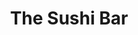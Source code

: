 ---
layout: place
title: "The Sushi Bar"
permalink: /idaho/mccall/the-sushi-bar.html
stateAbbr: ID
stateName: Idaho
cityName: McCall
seo:
  name: "The Sushi Bar"
  type: Restaurant
  links: null
description: "The Sushi Bar serves delicious sushi in McCall, Idaho. Try fresh Japanese dishes for a great dining experience. "
place_id: ChIJoy7vtiBnplQRo0k1l3ePRC4
photos:
  - name: >-
      places/ChIJoy7vtiBnplQRo0k1l3ePRC4/photos/AeeoHcIC9l63uijrPoPQpD8MJQQOCWXmES6NxENfhKtEvDa_zmVAUHBsWM_EGSZSbYNbBtyhZpqqGNuLRh7yVhF5k-y4-_3RNULA0PfGA5dSqSE5j3VEj9ZkgZPJgwn2ql2o4LOA-6YwR60W6HfdC1KXYaxqijkAnSs0vRMVfvk4OxHy8w3Jko97RFVl30PgdgIOrHlN-DGyTQTQWpRCmlrs_BYUA7g_hzMmjDQ6sB6XHwilRcdcAGVhFUx0_yjzbvksA3VFq8V4sL1bjrC13M443xHIfHuPQ_VQclv0RraiTaCyM3NbkwwvC728mjEZ9QM4AFZtL8xRV9lBEGWJ8AWJtOU5O2YjzNnC3IdAL2HU46y3kCkxbwtgGCcscEuLXkVrqGTww5Lz5vKJhPmFBP8j7FoaN46MAnlf_VVmEqLmKb90Uw
    widthPx: 4032
    heightPx: 3024
    authorAttributions:
      - displayName: Sarah Stout
        uri: https://maps.google.com/maps/contrib/115856184072358557051
        photoUri: >-
          https://lh3.googleusercontent.com/a-/ALV-UjXVoKrYY9piH8a91yidA_thpJXuIrgD9HQ44QUGCsvSfX1VJ5GrPg=s100-p-k-no-mo
    flagContentUri: >-
      https://www.google.com/local/imagery/report/?cb_client=maps_api_places.places_api&image_key=!1e10!2sCIHM0ogKEICAgICH05XmQw&hl=en-US
    googleMapsUri: >-
      https://www.google.com/maps/place//data=!3m4!1e2!3m2!1sCIHM0ogKEICAgICH05XmQw!2e10!4m2!3m1!1s0x54a66720b6ef2ea3:0x2e448f77973549a3
  - name: >-
      places/ChIJoy7vtiBnplQRo0k1l3ePRC4/photos/AeeoHcL9tauxCXbD4XlKZNsSwh9vsxh8OQmeftIVdtr7UUENp1zfkfLRdg3TWvppcrZiyykFJaxSBg8s04bjIp2YZitet122vhSpeKp6xAE4dALtNvAiMshbHlU-cTWW3jHVstECBe7tzP4JB8QPjKfkF28nEfT7qVF3u1qzH508NJBjSQfDtOQw0qLqQQKqeQclPtleqLkVNIvwgrxe-KQUU1-73MeTkJWZbh84ur4nnADhzsQ4MJ4XcbtmAT2t7nIgFFo7boR63cJqmnJA3tpXc0w9PmjcZxzqnhCq-nDQrRAB3LCduATSCaO7DUMbPIZBA0kG4X0lfONECnL5LTE5xqMm-UAp-4HhkGONugsqKEBLGZr0obDXY0ByK1EbtkrXS-nw7V6OrSb5cwjosgvbl8T7gQqAxHzo9Jnr7v-w3ZE
    widthPx: 3840
    heightPx: 2160
    authorAttributions:
      - displayName: Kyle Dennis
        uri: https://maps.google.com/maps/contrib/102791311344562268203
        photoUri: >-
          https://lh3.googleusercontent.com/a-/ALV-UjUs_KeU3WpO5Tztt9_DrPuk9fNL2VSnV5S_jI8QuZGONlm6RQLS=s100-p-k-no-mo
    flagContentUri: >-
      https://www.google.com/local/imagery/report/?cb_client=maps_api_places.places_api&image_key=!1e10!2sCIHM0ogKEICAgIC4nc2zLA&hl=en-US
    googleMapsUri: >-
      https://www.google.com/maps/place//data=!3m4!1e2!3m2!1sCIHM0ogKEICAgIC4nc2zLA!2e10!4m2!3m1!1s0x54a66720b6ef2ea3:0x2e448f77973549a3
  - name: >-
      places/ChIJoy7vtiBnplQRo0k1l3ePRC4/photos/AeeoHcICmUBE5OSnD3DAqnemcvNbwCGB4OtWse5AZS47F8nwriWGYzVLhIeisz09bkAc93k6NAlJHMOht4IjiBKvDk9BVbai7RiUZc0AXTNYdMBvQXEjU3nS0bdBrrQCIArMO1fvTiA6HCUOpWFZpG90GXDeOyyOF-BRf3Cn_oAtNM87b6JrFUNaTrw1jtrDuMo-giO4dagYvexdM-fE2gtOZ0L4HyfF8xXj_eeRnqNOQxVsyQg2nneayKZ0tK8IjCUgAPmurm7i53nC6AJWddn81uG9M4AYhl2jmBpqyYO_HZuhZW7D5ETkbHEaJTc9ejo1L8Hk-VQrcg5e0exeM5kh6TVlo8tkm1RbybmbelRCuy8WBzCA9wfPz_sYERtZLjVt3W8UunptUVSLo5dtqacnefaUR164S1z46YdkDGFaqp4TxQ
    widthPx: 4000
    heightPx: 3000
    authorAttributions:
      - displayName: Matt Hazelton
        uri: https://maps.google.com/maps/contrib/111898321728400063867
        photoUri: >-
          https://lh3.googleusercontent.com/a/ACg8ocKc-4He2n77J4_OLlkKxLnhxyAktErOh4BYRnXn82PWn5R4Fw=s100-p-k-no-mo
    flagContentUri: >-
      https://www.google.com/local/imagery/report/?cb_client=maps_api_places.places_api&image_key=!1e10!2sCIHM0ogKEICAgMCwzvuCBQ&hl=en-US
    googleMapsUri: >-
      https://www.google.com/maps/place//data=!3m4!1e2!3m2!1sCIHM0ogKEICAgMCwzvuCBQ!2e10!4m2!3m1!1s0x54a66720b6ef2ea3:0x2e448f77973549a3
  - name: >-
      places/ChIJoy7vtiBnplQRo0k1l3ePRC4/photos/AeeoHcJ3StZW07Yh7Qvx5P0q4PvBx8n1P6uOvOhwX2QXxfLCYvP7dOHZ1_z-UAx0hiPfcuSyGyz48TWejlLaRYoht1vQHDglpU1qC_o0P50zQwvhwzBADc7YQRfw5AdRvySAE6ZbsnYCEouqqPtd4ZvTuv9jNs3fO6kj1hkMueo5_0mOB_v21ozY5yoeGmidWEg5FcDmM5_IoVEvu-6Q1PLtNl_BxELA3gbBFtJ4NjyZqFRDbazI0oaEPbTqpskD-Yhu38iB9imrx_ir1zBg_yZqJqeATXTs76-cb-RifdDBqKyVzw
    widthPx: 550
    heightPx: 295
    authorAttributions:
      - displayName: The Sushi Bar
        uri: https://maps.google.com/maps/contrib/117203466507744969659
        photoUri: >-
          https://lh3.googleusercontent.com/a-/ALV-UjWFzHS4YozhAltlgxfIvuD4vcxEiVlsq1ozL_sqcBFhinS_gyE=s100-p-k-no-mo
    flagContentUri: >-
      https://www.google.com/local/imagery/report/?cb_client=maps_api_places.places_api&image_key=!1e10!2sAF1QipMDiQVa1Q9RwtwiMf5Ec0jHsTcZJzDBa8g0p4u8&hl=en-US
    googleMapsUri: >-
      https://www.google.com/maps/place//data=!3m4!1e2!3m2!1sAF1QipMDiQVa1Q9RwtwiMf5Ec0jHsTcZJzDBa8g0p4u8!2e10!4m2!3m1!1s0x54a66720b6ef2ea3:0x2e448f77973549a3
  - name: >-
      places/ChIJoy7vtiBnplQRo0k1l3ePRC4/photos/AeeoHcJI1g4K49A6bBp5QxotfPcrM3QXoYXx6t7u0eAx_FRpzSgEoPk2MmYzQbgK1KgaU4B-ANMJDEolqS_XkpPIHvAYXluA6M7hrMhRNC9e74JPjJM8s41sLWqhfgOMRt2vcEKpWaC-mHW0WUBnjQG-z4N3AGYUxBtc-JeSIrCD8-nkWNIxZN0uMvrIlF3_hsooNdjRWiWybFmBbOpkgZVdRITlTUDuw9T_hdU5qhrQK4WPEPBM5kcTb9rx-M_DpKque_J2kimsHSW0eyJa5WsMO93beLS73fISkj0of1eFPVMK5ke6v1u5DWDKtwyANnxateIoFGmc4r-zFc1XYMrnKYVyO3DdokHXJ7NF3n4FCmJMGXs-JcxdXyZXPIESvJ5SUTC9rpgLs-LdMhIy6EbIuStWW3TQ5-99ysMfkbQ9hyJ9W40RKIzHQ3aC3zxesetb
    widthPx: 4624
    heightPx: 3468
    authorAttributions:
      - displayName: Jonathan Collins
        uri: https://maps.google.com/maps/contrib/113063384516849581944
        photoUri: >-
          https://lh3.googleusercontent.com/a-/ALV-UjWFFuWt9pcynb3Mow66DhA3ZNeYvogLOKEUohzfXhEcE_ASJaYRlw=s100-p-k-no-mo
    flagContentUri: >-
      https://www.google.com/local/imagery/report/?cb_client=maps_api_places.places_api&image_key=!1e10!2sCIABIhADydERai_kMGfU5l4ADt4W&hl=en-US
    googleMapsUri: >-
      https://www.google.com/maps/place//data=!3m4!1e2!3m2!1sCIABIhADydERai_kMGfU5l4ADt4W!2e10!4m2!3m1!1s0x54a66720b6ef2ea3:0x2e448f77973549a3
  - name: >-
      places/ChIJoy7vtiBnplQRo0k1l3ePRC4/photos/AeeoHcLQdF8MM_LKpWbhtgB_DzZYbM3632dK4QIBqcMjgcZ8WB7OT_c6fnVMFO5ZmlTIHQYoQ8P6OINZvDq0gpiNftCPfKuiixG2b74T-fdIat0q-rHxrY5GTdH5GcQf_-GZsNLy7hpXsA5oqALm0LQJQlbFTctgnumlBv4osGmBAyCd6vp7PwlfUr6BK4ZTPW5jnNs1ecnlWtYgkyyakcvV7SF9GGclH1uk5bG-XABATWLXzuy0T8M1YjiEKjOTkLSl9JLdV1banvEaGvDmps0kOliAFVuPM3z2ZiPzvhWuMMdcHWi8Sm82uJ_Hdwd_sxhm81gEofaQ0OCGOm2BViIgDIIzgB-FtZ7qQvGFKoSrQX3nLI3ZbmBcm0sWNElE73_OT2kZCJ-u1dVc4hanQKQJPrRXV5uswaeBr9S7P5JvORyO4w
    widthPx: 2630
    heightPx: 1723
    authorAttributions:
      - displayName: Joyful Paradise
        uri: https://maps.google.com/maps/contrib/115778916182999619032
        photoUri: >-
          https://lh3.googleusercontent.com/a-/ALV-UjX2fDZv0YSxTgWi90gpyo5KTd9WSKAU5oByZ6B8LYs2nUbze5l52w=s100-p-k-no-mo
    flagContentUri: >-
      https://www.google.com/local/imagery/report/?cb_client=maps_api_places.places_api&image_key=!1e10!2sCIHM0ogKEICAgIDD9MvqNA&hl=en-US
    googleMapsUri: >-
      https://www.google.com/maps/place//data=!3m4!1e2!3m2!1sCIHM0ogKEICAgIDD9MvqNA!2e10!4m2!3m1!1s0x54a66720b6ef2ea3:0x2e448f77973549a3
  - name: >-
      places/ChIJoy7vtiBnplQRo0k1l3ePRC4/photos/AeeoHcJkY0iTCD3JKXQXtyUnzhky8ETH0QQBS1xX6g1tL-dzozNp8DNU4eTlpUiPLvruSXcBaunxJFHy8amXA1L0rtolrZR0bE0KNkNaGFCAzBhd9QEoGmMVKmNFa7Gx4PoBZYBnCGNByT7QpJHAXyTORGeiV_NZxVZiFzUiEQIIHS-b18iYRNUw33qkTAc1d2Sibr7DbLEIdPFUVrtPGGjRp_UBzOwTMwzjwDOgrkjkcii-P0FUi7mqSRu5p1V7pLNLaNRyGipqz5s1KjcY0uJQggZ9WYnkEqT714b_17joqEOyYvAPLunRMtHPUL-fye9VOB3SJAKI9b2oVhJm2qM5VRAHSGHsffDQGes7cbq9THFK0cXdx2VjGTHfb3lsh5ONvR-TvaxsCREEQGMUt1-YCzymRoTkJyjkKLlHcC9CMZ9RObkt
    widthPx: 4800
    heightPx: 2703
    authorAttributions:
      - displayName: Andrew Handzel
        uri: https://maps.google.com/maps/contrib/109656704409463426617
        photoUri: >-
          https://lh3.googleusercontent.com/a-/ALV-UjXZgtaobTVlUdLSa8s05hTuRlI8-M3coyKE0PYe0v5Jm9y45KXT=s100-p-k-no-mo
    flagContentUri: >-
      https://www.google.com/local/imagery/report/?cb_client=maps_api_places.places_api&image_key=!1e10!2sCIHM0ogKEICAgIDphtPDygE&hl=en-US
    googleMapsUri: >-
      https://www.google.com/maps/place//data=!3m4!1e2!3m2!1sCIHM0ogKEICAgIDphtPDygE!2e10!4m2!3m1!1s0x54a66720b6ef2ea3:0x2e448f77973549a3
  - name: >-
      places/ChIJoy7vtiBnplQRo0k1l3ePRC4/photos/AeeoHcLOxoOMnkoEzN1it48c0l6zbeYx-OG_VNIwwn1cZQeyYbvK6aRwGY-Tw3co44tr08yWFticF3d1llEYTktaH1PXPPl6_dCiRavcCBriYTAM-yjZHUyMiujfkMyv_LBeHKntHRwcH42DBAQmFnlexX7UjKSwJFbDjEA43PQU5gIzg6pyy-CMtDKZGSndvwk7ZvaH9CE01x1ugwtJhHQ3-rvZQ-rxPcQD0o-rHCSBJkxM8nH4FCL9A0lOtkSs_XNukM1CVdxQt1FTmoaCP_HevY7myfmwI5gyUpR8F4tt9d6IRuxUk4HYIP4M4SjKj-dKtFeD1YtB_O0hl-v7bl-wue2mPRqxvUhjG_RdB4PDJCSQj4lRVd0gBZLKGydpecXtfrtt31A0Kl33-9PSvmHfj3oTQF-I_rL2H3dq018pr7npwYpU
    widthPx: 3000
    heightPx: 4000
    authorAttributions:
      - displayName: sailing to the moon
        uri: https://maps.google.com/maps/contrib/104606981164814495030
        photoUri: >-
          https://lh3.googleusercontent.com/a-/ALV-UjX4HuyP_s8GMFQN5fVGx241Zm6wk6h-BIkCyqSoDwj2NQm6uveX=s100-p-k-no-mo
    flagContentUri: >-
      https://www.google.com/local/imagery/report/?cb_client=maps_api_places.places_api&image_key=!1e10!2sCIHM0ogKEICAgID9xoHcoAE&hl=en-US
    googleMapsUri: >-
      https://www.google.com/maps/place//data=!3m4!1e2!3m2!1sCIHM0ogKEICAgID9xoHcoAE!2e10!4m2!3m1!1s0x54a66720b6ef2ea3:0x2e448f77973549a3
  - name: >-
      places/ChIJoy7vtiBnplQRo0k1l3ePRC4/photos/AeeoHcKmb63HWELqBXsBnPzrO074nNXXlmRqd_uHj7cFnGYqQXiyBmu44SHpOS8NVhP7vdD5fXa2waz3KIYAgBCNoemdDQg18jmXhJQ6d_RoNPO1Jn9_4Zo1kOyudskCUa3XDz0GnRPbI-1BKHlMa5jZOaV88TkSlYcwE324F8lUshCKvtQiI8k9T9rsv6Y1hM6F1UgPUJMA3h9V8STKpXnOqx0HbH2eIzsdc365rIUD-KhRKpoZAkBOEZ1vHztp4TrDbO5hjUEwZ2n5K9qylVpb1ssYebqA1cw4oT4EAEQFgRFlXVKgoxM-GjBCle_Q-jojmjzJkr1Se4opMmZrAI7bvAaFBeMRmtQt-CDe8NRNyXiS6M9rw_wkqMyQW3QdQkOJ2mzUvIjjKFBQozAkLvCfr5SGaLxmD3o_BQyv_2pVaihhKoI
    widthPx: 1440
    heightPx: 2560
    authorAttributions:
      - displayName: Sydney Fuentes
        uri: https://maps.google.com/maps/contrib/109829181259701234835
        photoUri: >-
          https://lh3.googleusercontent.com/a-/ALV-UjXBIlNMIg1a56f1abSOL1942g80tg_2lZVAXwd66O7wrlkGNmo=s100-p-k-no-mo
    flagContentUri: >-
      https://www.google.com/local/imagery/report/?cb_client=maps_api_places.places_api&image_key=!1e10!2sCIHM0ogKEICAgIDLnfrJyQE&hl=en-US
    googleMapsUri: >-
      https://www.google.com/maps/place//data=!3m4!1e2!3m2!1sCIHM0ogKEICAgIDLnfrJyQE!2e10!4m2!3m1!1s0x54a66720b6ef2ea3:0x2e448f77973549a3
  - name: >-
      places/ChIJoy7vtiBnplQRo0k1l3ePRC4/photos/AeeoHcKOBO6UPNYNScWG9kYwum4G7Wld1V9GLyKhCv9O2aXi_248kJziUBOvTcmw59GOv2sKC2su-j6EvvtUyhJqqtUutyGIqRnkhvK6PUpreTly3loxPQXncF6N7ErJMEEPYNnpgQgb9wU5GwNFVIFQGD8W2XtCfgNXM13xoaPi8k5tqNXgiJUzJqoMuAXa6FaTn9MYqm5Snqq4ShFbjfP4wsn31ZGEWlZnPhCMvHc0eMWlpckBl3OEdJqqZ1XNrGjzjm4ht_1tYn7FdY1p4eeBKx0En4ktK8G_7hepsbESp1_58Jf4LKRG43RW34c8Hs-gL2Q9UZS2p-GH517dYkWv64Rc5AcY6GEo0nMkLrQ5KCgcJQhlivGPsOzbXvwI_nbLxyj7qhnnmC6AHxtOv3LQvaq3yB_g3KNSYsyo-AywQypY_0Sf
    widthPx: 4000
    heightPx: 3000
    authorAttributions:
      - displayName: sailing to the moon
        uri: https://maps.google.com/maps/contrib/104606981164814495030
        photoUri: >-
          https://lh3.googleusercontent.com/a-/ALV-UjX4HuyP_s8GMFQN5fVGx241Zm6wk6h-BIkCyqSoDwj2NQm6uveX=s100-p-k-no-mo
    flagContentUri: >-
      https://www.google.com/local/imagery/report/?cb_client=maps_api_places.places_api&image_key=!1e10!2sCIHM0ogKEICAgID9xoHckAE&hl=en-US
    googleMapsUri: >-
      https://www.google.com/maps/place//data=!3m4!1e2!3m2!1sCIHM0ogKEICAgID9xoHckAE!2e10!4m2!3m1!1s0x54a66720b6ef2ea3:0x2e448f77973549a3
address: 414 Railroad Ave, McCall, ID 83638, USA
street: 414 Railroad Ave
city: McCall
state: ID
zip: '83638'
country: USA
neighborhood: null
latitude: '44.910628'
longitude: '-116.096539'
accessibility_options:
  wheelchairAccessibleParking: true
  wheelchairAccessibleEntrance: true
  wheelchairAccessibleRestroom: true
  wheelchairAccessibleSeating: true
business_status: OPERATIONAL
name: The Sushi Bar
google_maps_links:
  directionsUri: >-
    https://www.google.com/maps/dir//''/data=!4m7!4m6!1m1!4e2!1m2!1m1!1s0x54a66720b6ef2ea3:0x2e448f77973549a3!3e0
  placeUri: https://maps.google.com/?cid=3333947367961741731
  writeAReviewUri: >-
    https://www.google.com/maps/place//data=!4m3!3m2!1s0x54a66720b6ef2ea3:0x2e448f77973549a3!12e1
  reviewsUri: >-
    https://www.google.com/maps/place//data=!4m4!3m3!1s0x54a66720b6ef2ea3:0x2e448f77973549a3!9m1!1b1
  photosUri: >-
    https://www.google.com/maps/place//data=!4m3!3m2!1s0x54a66720b6ef2ea3:0x2e448f77973549a3!10e5
primary_type: Sushi Restaurant
opening_hours:
  regular: null
  current: null
secondary_opening_hours:
  regular:
    weekdayDescriptions: null
    type: null
  current:
    weekdayDescriptions: null
    type: null
phone: null
price_level: null
price_range: null
rating: null
rating_count: 0
website: null
reviews: null
parking_options: null
payment_options: null
allow_dogs: null
curbside_pickup: null
delivery: null
dine_in: null
good_for_children: null
good_for_groups: null
good_for_sports: null
live_music: null
menu_for_children: null
outdoor_seating: null
reservable: null
restroom: null
serves_beer: null
serves_breakfast: null
serves_brunch: null
serves_cocktails: null
serves_coffee: null
serves_dinner: null
serves_dessert: null
serves_lunch: null
serves_vegetarian_food: null
serves_wine: null
takeout: null
summary: null

---